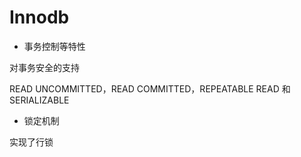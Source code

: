 # Innodb

+ 事务控制等特性

对事务安全的支持

READ UNCOMMITTED，READ COMMITTED，REPEATABLE READ 和 SERIALIZABLE

+ 锁定机制

实现了行锁